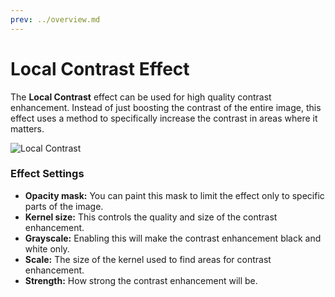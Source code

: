```yaml
---
prev: ../overview.md
---
```

# Local Contrast Effect

The **Local Contrast** effect can be used for high quality contrast enhancement. Instead of just boosting the contrast of the entire image, this effect uses a method to specifically increase the contrast in areas where it matters.

![Local Contrast](/wallpaper-engine-docs/img/effects/Local_contrast.gif)

### Effect Settings

* **Opacity mask:** You can paint this mask to limit the effect only to specific parts of the image.
* **Kernel size:** This controls the quality and size of the contrast enhancement.
* **Grayscale:** Enabling this will make the contrast enhancement black and white only.
* **Scale:** The size of the kernel used to find areas for contrast enhancement.
* **Strength:** How strong the contrast enhancement will be.
